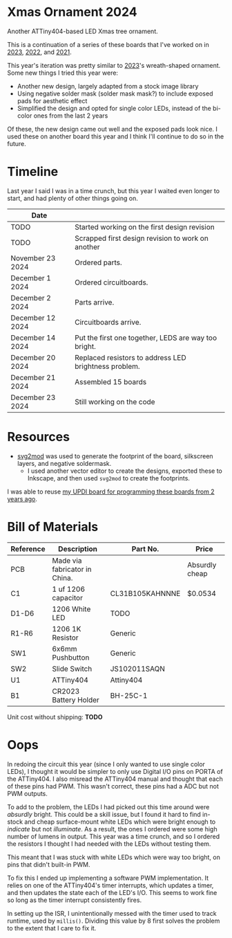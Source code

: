 # Xmas Ornament 2024

Another ATTiny404-based LED Xmas tree ornament.

This is a continuation of a series of these boards that I've worked on in [2023], [2022], and [2021].

[2023]: https://github.com/Chris-Johnston/ornament2023/
[2022]: https://github.com/Chris-johnston/ornament2022
[2021]: https://github.com/Chris-Johnston/snowflake-ornament

This year's iteration was pretty similar to [2023]'s wreath-shaped ornament. Some new things I tried this year were:

- Another new design, largely adapted from a stock image library
- Using negative solder mask (solder mask mask?) to include exposed pads for aesthetic effect
- Simplified the design and opted for single color LEDs, instead of the bi-color ones from the last 2 years

Of these, the new design came out well and the exposed pads look nice. I used these on another board this year and I think I'll continue to do so in the future.

# Timeline

Last year I said I was in a time crunch, but this year I waited even longer to start, and had plenty of other things going on.

| Date | |
| - | - | 
| TODO | Started working on the first design revision |
| TODO | Scrapped first design revision to work on another |
| November 23 2024 | Ordered parts. |
| December 1 2024 | Ordered circuitboards. |
| December 2 2024 | Parts arrive. |
| December 12 2024 | Circuitboards arrive. | 
| December 14 2024 | Put the first one together, LEDS are way too bright. |
| December 20 2024 | Replaced resistors to address LED brightness problem. |
| December 21 2024 | Assembled 15 boards |
| December 23 2024 | Still working on the code |

# Resources

- [svg2mod](https://github.com/svg2mod/svg2mod) was used to generate the footprint of the board, silkscreen layers, and negative soldermask.
  - I used another vector editor to create the designs, exported these to Inkscape, and then used `svg2mod` to create the footprints.

I was able to reuse [my UPDI board for programming these boards from 2 years ago](https://github.com/Chris-johnston/ornament2022?tab=readme-ov-file#changes-from-last-years-version).

# Bill of Materials

| Reference | Description | Part No. | Price |
| -- | -- | -- | -- |
| PCB | Made via fabricator in China. | | Absurdly cheap |
| C1 | 1 uf 1206 capacitor | CL31B105KAHNNNE | $0.0534 |
| D1-D6 | 1206 White LED | TODO | |
| R1-R6 | 1206 1K Resistor | Generic | |
| SW1 | 6x6mm Pushbutton | Generic | |
| SW2 | Slide Switch | JS102011SAQN | |
| U1 | ATTiny404 | Attiny404 | | 
| B1 | CR2023 Battery Holder | BH-25C-1 | |

Unit cost without shipping: **TODO**

# Oops

In redoing the circuit this year (since I only wanted to use single color LEDs), I thought it would be simpler to only use Digital I/O pins on PORTA of the ATTiny404. I also misread the ATTiny404 manual and thought that each of these pins had PWM. This wasn't correct, these pins had a ADC but not PWM outputs.

To add to the problem, the LEDs I had picked out this time around were _absurdly_ bright. This could be a skill issue, but I found it hard to find in-stock and cheap surface-mount white LEDs which were bright enough to *indicate* but not *illuminate*. As a result, the ones I ordered were some high number of lumens in output. This year was a time crunch, and so I ordered the resistors I thought I had needed with the LEDs without testing them.

This meant that I was stuck with white LEDs which were way too bright, on pins that didn't built-in PWM.

To fix this I ended up implementing a software PWM implementation. It relies on one of the ATTiny404's timer interrupts, which updates a timer, and then updates the state each of the LED's I/O. This seems to work fine so long as the timer interrupt consistently fires.

In setting up the ISR, I unintentionally messed with the timer used to track runtime, used by `millis()`. Dividing this value by 8 first solves the problem to the extent that I care to fix it.